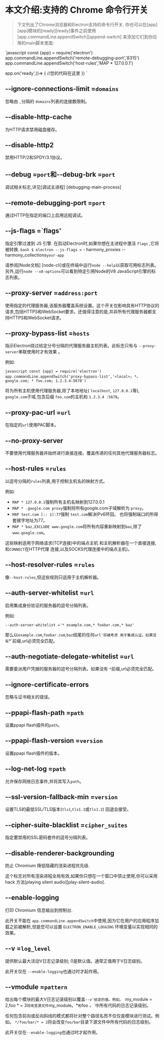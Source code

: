 # 本文介绍:支持的 Chrome 命令行开关

>下文列出了Chrome浏览器和Electron支持的命令行开关. 你也可以在[app][app]模块的[ready][ready]事件之前使用
[app.commandLine.appendSwitch][append-switch] 来添加它们到你应用的main脚本里面:

`javascript
const {app} = require('electron')
app.commandLine.appendSwitch('remote-debugging-port','8315')
app.commandLine.appendSwitch('host-rules','MAP * 127.0.0.1')

app.on('ready',()=> {
  //您的代码在这里
})
`

## --ignore-connections-limit =`domains`

忽略由 `,`分隔的 `domains`列表的连接数限制。

## --disable-http-cache

为HTTP请求禁用磁盘缓存。

## --disable-http2

禁用HTTP/2和SPDY/3.1协议。

## --debug =`port`和--debug-brk =`port`

调试相关标志,详见[调试主进程] [debugging-main-process]        

## --remote-debugging-port =`port`

通过HTTP在指定的端口上启用远程调试。

## --js-flags =`flags'
指定引擎过渡到 JS 引擎. 
在启动Electron时,如果你想在主进程中激活 `flags` ,它将被转换.
`bash
$ electron --js-flags =` - harmony_proxies --harmony_collections`your-app
`

请参阅[Node文档] [node-cli]或在终端中运行`node --help`以获取可用标志列表。
另外,运行`node --v8-options`可以看到特定引用Node的V8 JavaScript引擎的标志列表。

## --proxy-server =`address:port`

使用指定的代理服务器,该服务器覆盖系统设置。这个开关仅影响具有HTTP协议的请求,包括HTTPS和WebSocket要求。还值得注意的是,并非所有代理服务器都支持HTTPS和WebSocket请求。

## --proxy-bypass-list =`hosts`

指示Electron绕过给定分号分隔的代理服务器主机列表。此标志只有与 `--proxy-server`串联使用时才有效果 。

例如:

`javascript
const {app} = require('electron')
app.commandLine.appendSwitch('proxy-bypass-list','<local>; *。google.com; * foo.com; 1.2.3.4:5678')
`

将为所有主机使用代理服务器,除了本地地址( `localhost`, `127.0.0.1`等), `google.com`子域,包含后缀 `foo.com`的主机和 `1.2.3.4 :5678`。

## --proxy-pac-url =`url`

在指定的`url`使用PAC脚本。

## --no-proxy-server

不要使用代理服务器并始终进行直接连接。覆盖传递的任何其他代理服务器标志。

## --host-rules =`rules`

以逗号分隔的`rules`列表,用于控制主机名的映射方式。

例如:

* `MAP * 127.0.0.1`强制所有主机名映射到127.0.0.1
* `MAP * .google.com proxy`强制将所有google.com子域解析为 `proxy`。
* `MAP test.com [:: 1]:77`强制 `test.com`解决IPv6环回。  也将强制端口的所得套接字地址为77。
* `MAP * baz,EXCLUDE www.google.com`将所有内容重新映射到`baz`,除了`www.google.com`。

这些映射适用于网络请求(TCP连接)中的端点主机
和主机解析器在一个直接连接,和`CONNECT`在HTTP代理
连接,以及SOCKS代理连接中的端点主机)。

## --host-resolver-rules =`rules`

像`--host-rules`,但这些规则只适用于主机解析器。

## --auth-server-whitelist =`url`

启用集成身份验证的服务器的逗号分隔列表。

例如:

`
--auth-server-whitelist ='* example.com,* foobar.com,* baz'
`

那么以`example.com`,`foobar.com`,`baz`结尾的任何`url'将被考虑
用于集成认证。如果没有`*`前缀,url必须完全匹配。

## --auth-negotiate-delegate-whitelist =`url`

需要委派用户凭据的服务器的逗号分隔列表。如果没有 `*`前缀,url必须完全匹配。

## --ignore-certificate-errors

忽略与证书相关的错误。

## --ppapi-flash-path =`path`

设置ppapi flash插件的`path`。

## --ppapi-flash-version =`version`

设置ppapi flash插件的版本。

## --log-net-log =`path`

允许保存网络日志事件,并将其写入`path`。

## --ssl-version-fallback-min =`version`

设置TLS的最低SSL/TLS版本(`tls1`,`tls1.1`或`tls1.2`)
回退会接受。

## --cipher-suite-blacklist =`cipher_suites`

指定要禁用的SSL密码套件的逗号分隔列表。

## --disable-renderer-backgrounding

防止 Chromium 降低隐藏的渲染进程优先级.

这个标志对所有渲染进程全局有效,如果你只想在一个窗口中禁止使用,你可以采用 hack 方法[playing silent audio][play-silent-audio].

## --enable-logging

打印 Chromium 信息输出到控制台.

此开关不能在 `app.commandLine.appendSwitch`中使用,因为它在用户的应用程序加载之前被解析,但是您可以设置 `ELECTRON_ENABLE_LOGGING` 环境变量以实现相同的效果。



## --v =`log_level`

提供默认最大活动V日志记录级别; 0是默认值。通常正值用于V日志级别。

此开关仅在 `--enable-logging`也通过时才起作用。

## --vmodule =`pattern`

给出每个模块的最大V日志记录级别以覆盖`--v'给定的值。例如。 `my_module = 2,foo * = 3`将改变源文件`my_module。*`和`foo *。*`中所有代码的日志记录级别。

任何包含前向或反向斜线的模式都将针对整个路径名而不仅仅是模块进行测试。例如。 `*/foo/bar/* = 2`将会改变`foo/bar`目录下源文件中所有代码的日志级别。

此开关仅在`--enable-logging`也通过时才起作用。